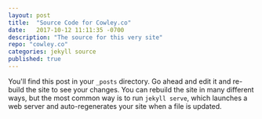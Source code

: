 ```yaml
---
layout: post
title:  "Source Code for Cowley.co"
date:   2017-10-12 11:11:35 -0700
description: "The source for this very site"
repo: "cowley.co"
categories: jekyll source
published: true
---
```


You'll find this post in your `_posts` directory. Go ahead and edit it and re-build the site to see your changes. You can rebuild the site in many different ways, but the most common way is to run `jekyll serve`, which launches a web server and auto-regenerates your site when a file is updated.

